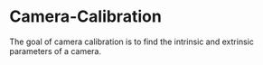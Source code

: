 # Camera-Calibration
The goal of camera calibration is to find the intrinsic and extrinsic parameters of a camera. 
